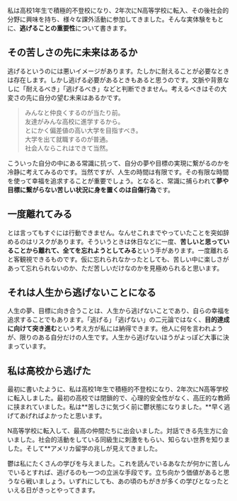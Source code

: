 私は高校1年生で積極的不登校になり、2年次にN高等学校に転入、その後社会的分野に興味を持ち、様々な課外活動に参加してきました。そんな実体験をもとに、**逃げることの重要性**について書きます。
## その苦しさの先に未来はあるか

逃げるというのには悪いイメージがあります。たしかに耐えることが必要なときは存在します。しかし逃げる必要があるときもあると思うのです。文脈や背景なしに「耐えるべき」「逃げるべき」などと判断できません。考えるべきはその大変さの先に自分の望む未来はあるかです。

> みんなと仲良くするのが当たり前。  
> 友達がみんな高校に進学するから。  
> とにかく偏差値の高い大学を目指すべき。  
> 大学を出て就職するのが普通。  
> 社会人ならこれはできて当然。

こういった自分の中にある常識に抗って、自分の夢や目標の実現に繋がるのかを冷静に考えてみるのです。当然ですが、人生の時間は有限です。その有限な時間を使って幸福を追求することが重要でしょう。となると、常識に捕らわれて**夢や目標に繋がらない苦しい状況に身を置くのは自傷行為**です。

## 一度離れてみる

とは言ってもすぐには行動できません。なんせこれまでやっていたことを突如辞めるのはリスクがあります。そういうときは休日などに一度、**苦しいと思っていることから離れて、全てを忘れようとしてみる**という手があります。一度離れると客観視できるものです。仮に忘れられなかったとしても、苦しい中に楽しさがあって忘れられないのか、ただ苦しいだけなのかを見極められると思います。

## それは人生から逃げないことになる

人生の夢、目標に向き合うことは、人生から逃げないことであり、自らの幸福を追求することでもあります。「逃げる」「逃げない」の二元論ではなく、**目的達成に向けて突き進む**という考え方が私には納得できます。他人に何を言われようが、限りのある自分だけの人生です。人生から逃げないほうがよっぽど大事に決まっています。

## 私は高校から逃げた

最初に書いたように、私は高校1年生で積極的不登校になり、2年次にN高等学校に転入しました。最初の高校では閉鎖的で、心理的安全性がなく、高圧的な教師に挟まれていました。私は**苦しさに気づく前に鬱状態になりました。**早く逃げてあげればよかったと思います。

N高等学校に転入して、最高の仲間たちに出会いました。対話できる先生方に会いました。社会的活動をしている同級生に刺激をもらい、知らない世界を知りました。そして**アメリカ留学の兆しが見えてきました。  

鬱は私にたくさんの学びを与えました。これを読んでいるあなたが何かに苦しんでいるとすれば、逃げるのも一つの立派な手段です。立ち向かう価値があると思うなら戦いましょう。いずれにしても、あの頃のもがきが多くの学びとなったといえる日がきっとやってきます。